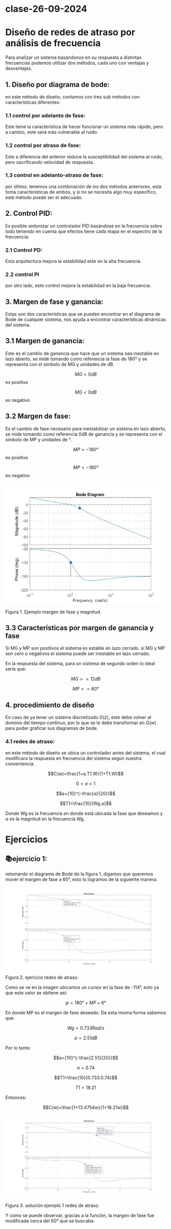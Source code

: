# clase-26-09-2024
# Diseño de redes de atraso por análisis de frecuencia
Para analizar un sistema basándonos en su respuesta a distintas frecuencias podemos utilizar dos métodos, cada uno con ventajas y desventajas.

## 1. Diseño por diagrama de bode:
en este método de diseño, contamos con tres sub métodos con características diferentes:
### 1.1 control por adelanto de fase:
Este tiene la característica de hacer funcionar un sistema más rápido, pero a cambio, este será más vulnerable al ruido.
### 1.2 control por atraso de fase:
Este a diferencia del anterior reduce la susceptibilidad del sistema al ruido, pero sacrificando velocidad de respuesta.
### 1.3 control en adelanto-atraso de fase:
por último, tenemos una combinación de los dos métodos anteriores, esta toma características de ambos, y si no se necesita algo muy específico, este método puede ser el adecuado.

## 2. Control PID:
Es posible sintonizar un controlador PID basándose en la frecuencia sobre todo teniendo en cuenta que efectos tiene cada etapa en el espectro de la frecuencia:

 ### 2.1 Control PD:
 Esta arquitectura mejora la estabilidad este en la alta frecuencia.
 ### 2.2 control PI
 por otro lado, este control mejora la estabilidad en la baja frecuencia.

## 3. Margen de fase y ganancia:
Estas son dos características que se pueden encontrar en el diagrama de Bode de cualquier sistema, nos ayuda a encontrar características dinámicas del sistema.

## 3.1 Margen de ganancia:
Este es el cambio de ganancia que hace que un sistema sea inestable en lazo abierto, se mide tomando como referencia la fase de 180° y se representa con el símbolo de MG y unidades de dB.

$$MG>0dB$$ es positivo

$$MG<0dB$$ es negativo

## 3.2 Margen de fase:
Es el cambio de fase necesario para inestabilizar un sistema en lazo abierto, se mide tomando como referencia 0dB de ganancia y se representa con el símbolo de MP y unidades de °.

$$MP>-180°$$ es positivo

$$MP<-180°$$ es negativo

![Ejemplo margen de fase y magnitud](imagenes/untitled.jpg)

Figura 1. Ejemplo margen de fase y magnitud.
## 3.3 Características por margen de ganancia y fase
Si MG y MP son positivos el sistema es estable en lazo cerrado.
sí MG y MP son cero o negativos el sistema puede ser inestable en lazo cerrado.

En la respuesta del sistema, para un sistema de segundo orden lo ideal sería que:

$$MG>=12dB$$ 

$$MP>=60°$$

## 4. procedimiento de diseño
En caso de ya tener un sistema discretizado G(z), este debe volver al dominio del tiempo continuo, por lo que se le debe transformar en G(w) para poder graficar sus diagramas de bode.

### 4.1 redes de atraso:
en este método de diseño se ubica un controlador antes del sistema, el cual modificara la respuesta en frecuencia del sistema según nuestra conveniencia.

$$C(w)=\frac{1+a.T1.W}{1+T1.W}$$

$$0<a<1$$

$$a={10}^{-\frac{α}{20}}$$

$$T1=\frac{10}{Wg.a}$$

Donde Wg es la frecuencia en donde está ubicada la fase que deseamos y α es la magnitud en la frecuencia Wg.

# Ejercicios
## 📚ejercicio 1:
retomando el diagrama de Bode de la figura 1, digamos que queremos mover el margen de fase a 60°, esto lo logramos de la siguiente manera.

![Ejemplo redes de atraso](imagenes/ejemplo2.jpg)

Figura 2. ejercicio redes de atraso.

Como se ve en la imagen ubicamos un cursor en la fase de -114°, esto ya que este valor se obtiene así:

$$φ=180°+MP+6°$$

En donde MP es el margen de fase deseado.
De esta misma forma sabemos que: 

$$Wg=0.733Rad/s$$ 

$$α=2.51dB$$ 

Por lo tanto:

$$a={10}^{-\frac{2.51}{20}}$$

$$a=0.74$$

$$T1=\frac{10}{0.733.0.74}$$

$$T1=18.21$$

Entonces:

$$C(w)=\frac{1+13.4754w}{1+18.21w}$$


![Ejemplo redes de atraso](imagenes/ejemplo3.jpg)

Figura 3. solución ejemplo 1 redes de atraso.

Y como se puede observar, gracias a la función, la margen de fase fue modificada cerca del 60° que se buscaba.

